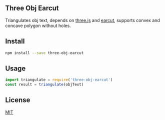 ## Three Obj Earcut

Triangulates obj text, depends on [three.js](https://github.com/mrdoob/three.js) and [earcut](https://github.com/mapbox/earcut), supports convex and concave polygon without holes.

## Install

```bash
npm install --save three-obj-earcut
```

## Usage

```js
import triangulate = require('three-obj-earcut')
const result = triangulate(objText)
```

## License

[MIT](LICENSE)
